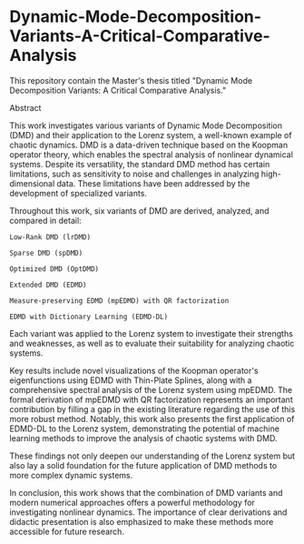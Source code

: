 # Dynamic-Mode-Decomposition-Variants-A-Critical-Comparative-Analysis
This repository contain the Master's thesis titled "Dynamic Mode Decomposition Variants: A Critical Comparative Analysis."

Abstract

This work investigates various variants of Dynamic Mode Decomposition (DMD) and their application to the Lorenz system, a well-known example of chaotic dynamics. DMD is a data-driven technique based on the Koopman operator theory, which enables the spectral analysis of nonlinear dynamical systems. Despite its versatility, the standard DMD method has certain limitations, such as sensitivity to noise and challenges in analyzing high-dimensional data. These limitations have been addressed by the development of specialized variants.

Throughout this work, six variants of DMD are derived, analyzed, and compared in detail:

    Low-Rank DMD (lrDMD)

    Sparse DMD (spDMD)

    Optimized DMD (OptDMD)

    Extended DMD (EDMD)

    Measure-preserving EDMD (mpEDMD) with QR factorization

    EDMD with Dictionary Learning (EDMD-DL)

Each variant was applied to the Lorenz system to investigate their strengths and weaknesses, as well as to evaluate their suitability for analyzing chaotic systems.

Key results include novel visualizations of the Koopman operator's eigenfunctions using EDMD with Thin-Plate Splines, along with a comprehensive spectral analysis of the Lorenz system using mpEDMD. The formal derivation of mpEDMD with QR factorization represents an important contribution by filling a gap in the existing literature regarding the use of this more robust method. Notably, this work also presents the first application of EDMD-DL to the Lorenz system, demonstrating the potential of machine learning methods to improve the analysis of chaotic systems with DMD.

These findings not only deepen our understanding of the Lorenz system but also lay a solid foundation for the future application of DMD methods to more complex dynamic systems.

In conclusion, this work shows that the combination of DMD variants and modern numerical approaches offers a powerful methodology for investigating nonlinear dynamics. The importance of clear derivations and didactic presentation is also emphasized to make these methods more accessible for future research.
